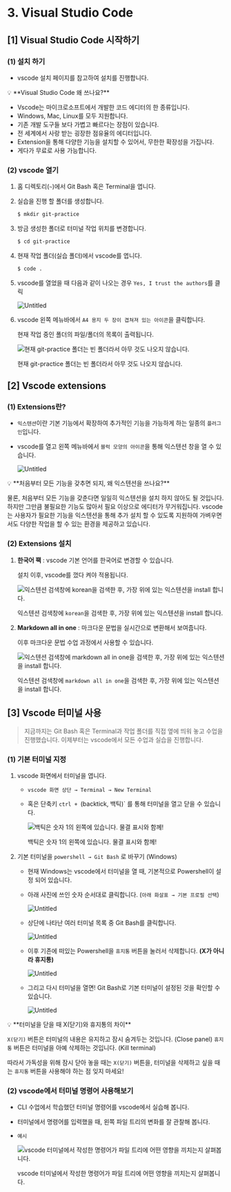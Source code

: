 # 3. Visual Studio Code

## [1] Visual Studio Code 시작하기

### (1) 설치 하기

- vscode 설치 페이지를 참고하여 설치를 진행합니다.

<aside>
💡 **Visual Studio Code 왜 쓰나요?**

- Vscode는 마이크로소프트에서 개발한 코드 에디터의 한 종류입니다.
- Windows, Mac, Linux를 모두 지원합니다.
- 기존 개발 도구들 보다 가볍고 빠르다는 장점이 있습니다.
- 전 세계에서 사랑 받는 굉장한 점유율의 에디터입니다.
- Extension을 통해 다양한 기능을 설치할 수 있어서, 무한한 확장성을 가집니다.
- 게다가 무료로 사용 가능합니다.

</aside>

### (2) vscode 열기

1. 홈 디렉토리(`~`)에서 Git Bash 혹은 Terminal을 엽니다.
2. 실습을 진행 할 폴더를 생성합니다.
    
    ```bash
    $ mkdir git-practice
    ```
    
3. 방금 생성한 폴더로 터미널 작업 위치를 변경합니다.
    
    ```bash
    $ cd git-practice
    ```
    
4. 현재 작업 폴더(실습 폴더)에서 vscode를 엽니다.
    
    ```bash
    $ code .
    ```
    
5. vscode를 열었을 때 다음과 같이 나오는 경우 `Yes, I trust the authors`를 클릭
    
    ![Untitled](3%20Visual%20Studio%20Code%2068833d465e194e3dab7b03f901d8f4f1/Untitled.png)
    
6. vscode 왼쪽 메뉴바에서 `A4 용지 두 장이 겹쳐져 있는 아이콘`을 클릭합니다.
    
    현재 작업 중인 폴더의 파일/폴더의 목록이 출력됩니다.
    
    ![현재 git-practice 폴더는 빈 폴더라서 아무 것도 나오지 않습니다.](3%20Visual%20Studio%20Code%2068833d465e194e3dab7b03f901d8f4f1/Untitled%201.png)
    
    현재 git-practice 폴더는 빈 폴더라서 아무 것도 나오지 않습니다.
    

## [2] Vscode extensions

### (1) Extensions란?

- `익스텐션`이란 기본 기능에서 확장하여 추가적인 기능을 가능하게 하는 일종의 `플러그인`입니다.
- vscode를 열고 왼쪽 메뉴바에서 `블럭 모양의 아이콘`을 통해 익스텐션 창을 열 수 있습니다.
    
    ![Untitled](3%20Visual%20Studio%20Code%2068833d465e194e3dab7b03f901d8f4f1/Untitled%202.png)
    

<aside>
💡 **처음부터 모든 기능을 갖추면 되지, 왜 익스텐션을 쓰나요?**

물론, 처음부터 모든 기능을 갖춘다면 일일히 익스텐션을 설치 하지 않아도 될 것입니다.
하지만 그만큼 불필요한 기능도 많아서 필요 이상으로 에디터가 무거워집니다.
vscode는 사용자가 필요한 기능을 익스텐션을 통해 추가 설치 할 수 있도록 지원하여
가벼우면서도 다양한 작업을 할 수 있는 환경을 제공하고 있습니다.

</aside>

### (2) Extensions 설치

1. **한국어 팩** : vscode 기본 언어를 한국어로 변경할 수 있습니다.
    
    설치 이후, vscode를 껐다 켜야 적용됩니다.
    
    ![익스텐션 검색창에 `korean`을 검색한 후, 가장 위에 있는 익스텐션을 install 합니다.](3%20Visual%20Studio%20Code%2068833d465e194e3dab7b03f901d8f4f1/Untitled%203.png)
    
    익스텐션 검색창에 `korean`을 검색한 후, 가장 위에 있는 익스텐션을 install 합니다.
    

1. **Markdown all in one** : 마크다운 문법을 실시간으로 변환해서 보여줍니다.
    
    이후 마크다운 문법 수업 과정에서 사용할 수 있습니다.
    
    ![익스텐션 검색창에 `markdown all in one`을 검색한 후, 가장 위에 있는 익스텐션을 install 합니다.](3%20Visual%20Studio%20Code%2068833d465e194e3dab7b03f901d8f4f1/Untitled%204.png)
    
    익스텐션 검색창에 `markdown all in one`을 검색한 후, 가장 위에 있는 익스텐션을 install 합니다.
    

## [3] Vscode 터미널 사용

> 지금까지는 Git Bash 혹은 Terminal과 작업 폴더를 직접 옆에 띄워 놓고 수업을 진행했습니다. 
이제부터는 vscode에서 모든 수업과 실습을 진행합니다.
> 

### (1) 기본 터미널 지정

1. vscode 화면에서 터미널을 엽니다.
    - `vscode 화면 상단 → Terminal → New Terminal`
    - 혹은 단축키 `ctrl + `(backtick, 백틱)` 를 통해 터미널을 열고 닫을 수 있습니다.
        
        ![백틱은 숫자 1의 왼쪽에 있습니다. 물결 표시와 함께!](3%20Visual%20Studio%20Code%2068833d465e194e3dab7b03f901d8f4f1/Untitled%205.png)
        
        백틱은 숫자 1의 왼쪽에 있습니다. 물결 표시와 함께!
        

1. 기본 터미널을 `powershell → Git Bash` 로 바꾸기 (Windows)
    - 현재 Windows는 vscode에서 터미널을 열 때, 기본적으로 Powershell이 설정 되어 있습니다.
    - 아래 사진에 쓰인 숫자 순서대로 클릭합니다. (`아래 화살표 → 기본 프로필 선택`)
        
        ![Untitled](3%20Visual%20Studio%20Code%2068833d465e194e3dab7b03f901d8f4f1/Untitled%206.png)
        
    - 상단에 나타난 여러 터미널 목록 중 Git Bash를 클릭합니다.
        
        ![Untitled](3%20Visual%20Studio%20Code%2068833d465e194e3dab7b03f901d8f4f1/Untitled%207.png)
        
    - 이후 기존에 떠있는 Powershell을 `휴지통` 버튼을 눌러서 삭제합니다. **(X가 아니라 휴지통)**
        
        ![Untitled](3%20Visual%20Studio%20Code%2068833d465e194e3dab7b03f901d8f4f1/Untitled%208.png)
        
    - 그리고 다시 터미널을 열면! Git Bash로 기본 터미널이 설정된 것을 확인할 수 있습니다.
        
        ![Untitled](3%20Visual%20Studio%20Code%2068833d465e194e3dab7b03f901d8f4f1/Untitled%209.png)
        

<aside>
💡 **터미널을 닫을 때 X(닫기)와 휴지통의 차이**

`X(닫기)` 버튼은 터미널의 내용은 유지하고 잠시 숨겨두는 것입니다. (Close panel)
`휴지통` 버튼은 터미널을 아예 삭제하는 것입니다. (Kill terminal)

따라서 가독성을 위해 잠시 닫아 놓을 때는 `X(닫기)` 버튼을,
터미널을 삭제하고 싶을 때는 `휴지통` 버튼을 사용해야 하는 점 잊지 마세요!

</aside>

### (2) vscode에서 터미널 명령어 사용해보기

- CLI 수업에서 학습했던 터미널 명령어를 vscode에서 실습해 봅니다.
- 터미널에서 명령어를 입력했을 때, 왼쪽 파일 트리의 변화를 잘 관찰해 봅니다.
- `예시`
    
    ![vscode 터미널에서 작성한 명령어가 파일 트리에 어떤 영향을 끼치는지 살펴봅니다.](3%20Visual%20Studio%20Code%2068833d465e194e3dab7b03f901d8f4f1/Untitled%2010.png)
    
    vscode 터미널에서 작성한 명령어가 파일 트리에 어떤 영향을 끼치는지 살펴봅니다.